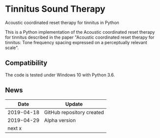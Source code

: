 # Tinnitus Sound Therapy
Acoustic coordinated reset therapy for tinnitus in Python

This is a Python implementation of the Acoustic coordinated reset therapy for tinnitus described in the paper "Acoustic coordinated reset therapy for tinnitus: Tone frequency spacing expressed on a perceptually relevant scale". 

## Compatibility
The code is tested under Windows 10 with Python 3.6.

## News
| Date     | Update |
|----------|--------|
| 2019-04-18 | GitHub repository created|
| 2019-04-29 | Alpha version|
| next x | | update FFT from the sound file and create S profile -> git push |

